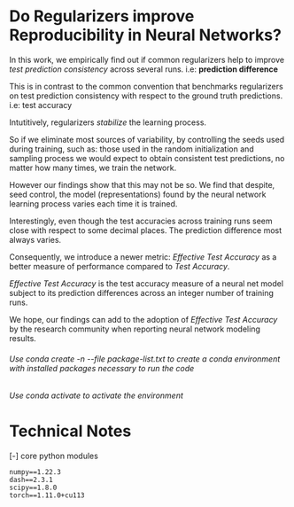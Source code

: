 # Do Regularizers improve Reproducibility in Neural Networks?

In this work, we empirically find out if common regularizers help to improve
*test prediction consistency* across several runs. i.e: **prediction difference**

This is in contrast to the common convention that benchmarks regularizers on 
test prediction consistency with respect to the ground truth predictions. i.e: test accuracy

Intutitively, regularizers *stabilize* the learning process. 

So if we eliminate most sources of variability, 
by controlling the seeds used during training, 
such as: those used in the random initialization and sampling process
we would expect to obtain consistent test predictions, no matter how many times, we train the network.

However our findings show that this may not be so. 
We find that despite, seed control, the model (representations) found by the neural network learning process varies each time it is trained.

Interestingly, even though the test accuracies across training runs seem close with respect to some decimal places. The prediction difference most always varies.

Consequently, we introduce a newer metric: *Effective Test Accuracy* as a better measure of performance compared to *Test Accuracy*.

*Effective Test Accuracy*  is the test accuracy measure of a neural net model subject to its prediction differences across an integer number of training runs.

We hope, our findings can add to the adoption of *Effective Test Accuracy* by the research community when reporting neural network modeling results.


######  Use conda create -n <name of env> --file package-list.txt to create a conda environment with installed packages necessary to run the code
######  Use conda activate <name of env> to activate the environment


# Technical Notes

[-] core python modules 
```
numpy==1.22.3
dash==2.3.1
scipy==1.8.0
torch==1.11.0+cu113
```
